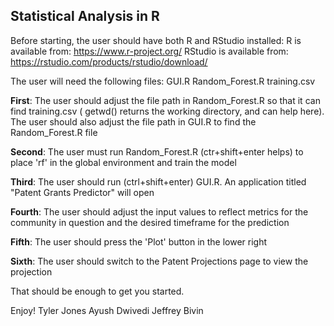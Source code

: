 ## Statistical Analysis in R

Before starting, the user should have both R and RStudio installed:
R is available from: https://www.r-project.org/
RStudio is available from: https://rstudio.com/products/rstudio/download/

The user will need the following files:
GUI.R
Random_Forest.R
training.csv

**First**: The user should adjust the file path in Random_Forest.R so that it can find training.csv ( getwd() returns the working directory, and can help here). The user should also adjust the file path in GUI.R to find the Random_Forest.R file

**Second**: The user must run Random_Forest.R (ctr+shift+enter helps) to place 'rf' in the global environment and train the model

**Third**: The user should run (ctrl+shift+enter) GUI.R. An application titled "Patent Grants Predictor" will open

**Fourth**: The user should adjust the input values to reflect metrics for the community in question and the desired timeframe for the prediction

**Fifth**: The user should press the 'Plot' button in the lower right

**Sixth**: The user should switch to the Patent Projections page to view the projection

That should be enough to get you started.

Enjoy!
Tyler Jones
Ayush Dwivedi
Jeffrey Bivin
